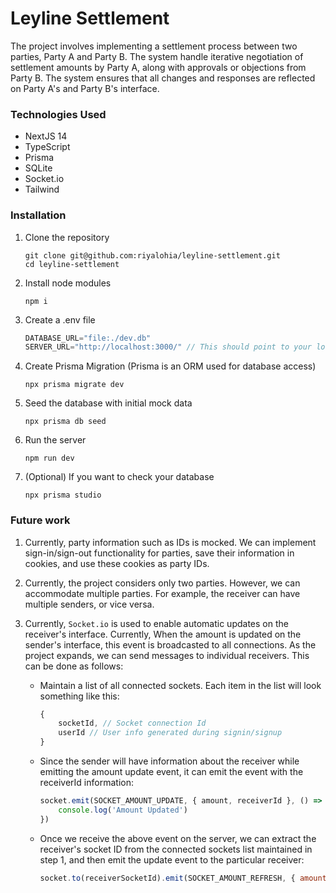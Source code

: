 # Leyline Settlement

The project involves implementing a settlement process between two parties, Party A and Party B. The system handle iterative negotiation of settlement amounts by Party A, along with approvals or objections from Party B. The system ensures that all changes and responses are reflected on Party A's and Party B's interface.

### Technologies Used
- NextJS 14
- TypeScript
- Prisma
- SQLite
- Socket.io
- Tailwind

### Installation
1. Clone the repository
    ```
    git clone git@github.com:riyalohia/leyline-settlement.git
    cd leyline-settlement
    ```

2. Install node modules
    ```
    npm i
    ```


3. Create a .env file
    ```js
    DATABASE_URL="file:./dev.db"
    SERVER_URL="http://localhost:3000/" // This should point to your local server
    ```

4. Create Prisma Migration (Prisma is an ORM used for database access)
    ```
    npx prisma migrate dev
    ```

5. Seed the database with initial mock data
    ```
    npx prisma db seed
    ```

6. Run the server
    ```
    npm run dev
    ```

7. (Optional) If you want to check your database
    ```
    npx prisma studio
    ```

### Future work
1. Currently, party information such as IDs is mocked. We can implement sign-in/sign-out functionality for parties, save their information in cookies, and use these cookies as party IDs.

2. Currently, the project considers only two parties. However, we can accommodate multiple parties. For example, the receiver can have multiple senders, or vice versa.

3. Currently, `Socket.io` is used to enable automatic updates on the receiver's interface. Currently, When the amount is updated on the sender's interface, this event is broadcasted to all connections. As the project expands, we can send messages to individual receivers. This can be done as follows:

    - Maintain a list of all connected sockets. Each item in the list will look something like this:

        ```js
        {
            socketId, // Socket connection Id
            userId // User info generated during signin/signup
        }
        ```
    - Since the sender will have information about the receiver while emitting the amount update event, it can emit the event with the receiverId information:
        ```js
        socket.emit(SOCKET_AMOUNT_UPDATE, { amount, receiverId }, () => {
			console.log('Amount Updated')
		})
        ```
    - Once we receive the above event on the server, we can extract the receiver's socket ID from the connected sockets list maintained in step 1, and then emit the update event to the particular receiver:
        ```js
        socket.to(receiverSocketId).emit(SOCKET_AMOUNT_REFRESH, { amount: data.amount })
        ```